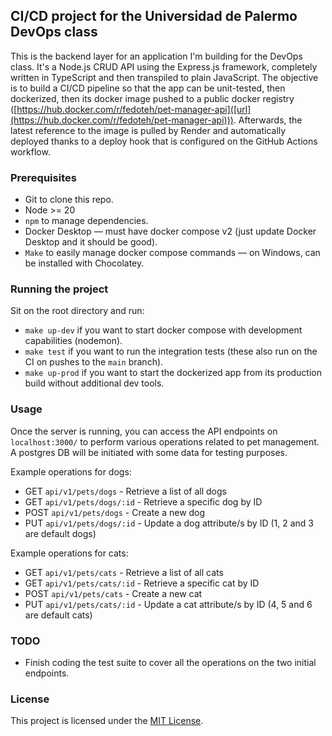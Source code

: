 ## CI/CD project for the Universidad de Palermo DevOps class


This is the backend layer for an application I'm building for the DevOps class. It's a Node.js CRUD API using the Express.js framework, completely written in TypeScript and then transpiled to plain JavaScript. The objective is to build a CI/CD pipeline so that the app can be unit-tested, then dockerized, then its docker image pushed to a public docker registry ([https://hub.docker.com/r/fedoteh/pet-manager-api]([url](https://hub.docker.com/r/fedoteh/pet-manager-api))). Afterwards, the latest reference to the image is pulled by Render and automatically deployed thanks to a deploy hook that is configured on the GitHub Actions workflow.

### Prerequisites

- Git to clone this repo.
- Node >= 20
- `npm` to manage dependencies.
- Docker Desktop — must have docker compose v2 (just update Docker Desktop and it should be good).
- `Make` to easily manage docker compose commands — on Windows, can be installed with Chocolatey.

###  Running the project

Sit on the root directory and run:

- `make up-dev` if you want to start docker compose with development capabilities (nodemon).
- `make test` if you want to run the integration tests (these also run on the CI on pushes to the `main` branch).
- `make up-prod` if you want to start the dockerized app from its production build without additional dev tools.

### Usage

Once the server is running, you can access the API endpoints on `localhost:3000/` to perform various operations related to pet management. A postgres DB will be initiated with some data for testing purposes.

Example operations for dogs:

- GET `api/v1/pets/dogs` - Retrieve a list of all dogs
- GET `api/v1/pets/dogs/:id` - Retrieve a specific dog by ID
- POST `api/v1/pets/dogs` - Create a new dog
- PUT `api/v1/pets/dogs/:id` - Update a dog attribute/s by ID (1, 2 and 3 are default dogs)

Example operations for cats:

- GET `api/v1/pets/cats` - Retrieve a list of all cats
- GET `api/v1/pets/cats/:id` - Retrieve a specific cat by ID
- POST `api/v1/pets/cats` - Create a new cat
- PUT `api/v1/pets/cats/:id` - Update a cat attribute/s by ID (4, 5 and 6 are default cats)

### TODO

- Finish coding the test suite to cover all the operations on the two initial endpoints.

### License

This project is licensed under the [MIT License](./LICENSE).

